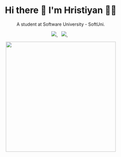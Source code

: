 <h1 align='center'>
  Hi there 👋 I'm Hristiyan 👨‍💻
</h1>

<p align='center'>
  A student at Software University - SoftUni.
</p>

<p align='center'>
  <a href="https://instagram.com/valchev.h">
    <img src="https://img.shields.io/badge/instagram-%23E4405F.svg?&style=for-the-badge&logo=instagram&logoColor=white" />
  </a>&nbsp;&nbsp;
  <a href="https://www.linkedin.com/in/xpucko/">
    <img src="https://img.shields.io/badge/linkedin-%230077B5.svg?&style=for-the-badge&logo=linkedin&logoColor=white" />
  </a>&nbsp;&nbsp;
</p>

<p align='center'>
  <a href="#"><img src="https://github-readme-stats.vercel.app/api?username=xpucko&show_icons=true&count_private=true&theme=dark" width="350"></a>
</p>
<!--
**xpucko/xpucko** is a ✨ _special_ ✨ repository because its `README.md` (this file) appears on your GitHub profile.

Here are some ideas to get you started:

- 🔭 I’m currently working on ...
- 🌱 I’m currently learning ...
- 👯 I’m looking to collaborate on ...
- 🤔 I’m looking for help with ...
- 💬 Ask me about ...
- 📫 How to reach me: ...
- 😄 Pronouns: ...
- ⚡ Fun fact: ...
-->

<a target="_blank" href="https://www.instagram.com/valchev.h/">
  <img align="left" alt="Instagram" width="22px" src="https://cdn.jsdelivr.net/npm/simple-icons@v3/icons/instagram.svg" />
</a>

<a target="_blank" href="https://www.facebook.com/xpucko">
  <img align="left" alt="Facebook" width="22px" src="https://cdn.jsdelivr.net/npm/simple-icons@v3/icons/facebook.svg" />
</a>

<a target="_blank" href="mailto:hristiyan.plamenov.valchev@gmail.com">
  <img align="left" alt="Gmail" width="22px" src="https://cdn.jsdelivr.net/npm/simple-icons@v3/icons/gmail.svg" />
</a>

![xpucko GitHub Stats](https://github-readme-stats.vercel.app/api?username=xpucko&show_icons=true)
